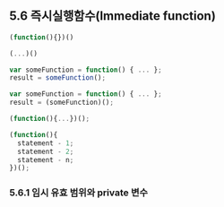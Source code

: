 ## 5.6 즉시실행함수(Immediate function)

```javascript
(function(){})()
```

```javascript
(...)()
```

```javascript
var someFunction = function() { ... };
result = someFunction();
```


```javascript
var someFunction = function() { ... };
result = (someFunction)();
```

```javascript
(function(){...})();
```

```javascript
(function(){
  statement - 1;
  statement - 2;
  statement - n;
})();
```

### 5.6.1 임시 유효 범위와 private 변수
